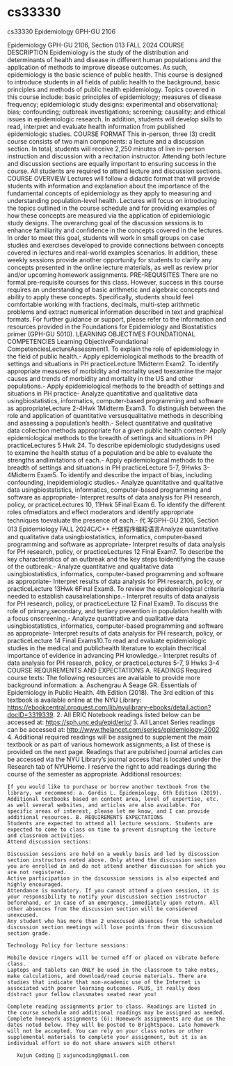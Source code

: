 # cs33330
cs33330 Epidemiology GPH-GU 2106


Epidemiology GPH-GU 2106, Section 013 FALL 2024 COURSE DESCRIPTION Epidemiology is the study of the distribution and determinants of health and disease in different human populations and the application of methods to improve disease outcomes. As such, epidemiology is the basic science of public health. This course is designed to introduce students in all fields of public health to the background, basic principles and methods of public health epidemiology. Topics covered in this course include: basic principles of epidemiology; measures of disease frequency; epidemiologic study designs: experimental and observational; bias; confounding; outbreak investigations; screening; causality; and ethical issues in epidemiologic research. In addition, students will develop skills to read, interpret and evaluate health information from published epidemiologic studies. COURSE FORMAT This in-person, three (3) credit course consists of two main components: a lecture and a discussion section. In total, students will receive 2,250 minutes of live in-person instruction and discussion with a recitation instructor. Attending both lecture and discussion sections are equally important to ensuring success in the course. All students are required to attend lecture and discussion sections. COURSE OVERVIEW Lectures will follow a didactic format that will provide students with information and explanation about the importance of the fundamental concepts of epidemiology as they apply to measuring and understanding population-level health. Lectures will focus on introducing the topics outlined in the course schedule and for providing examples of how these concepts are measured via the application of epidemiologic study designs. The overarching goal of the discussion sessions is to enhance familiarity and confidence in the concepts covered in the lectures. In order to meet this goal, students will work in small groups on case studies and exercises developed to provide connections between concepts covered in lectures and real-world examples scenarios. In addition, these weekly sessions provide another opportunity for students to clarify any concepts presented in the online lecture materials, as well as review prior and/or upcoming homework assignments. PRE-REQUISITES There are no formal pre-requisite courses for this class. However, success in this course requires an understanding of basic arithmetic and algebraic concepts and ability to apply these concepts. Specifically, students should feel comfortable working with fractions, decimals, multi-step arithmetic problems and extract numerical information described in text and graphical formats. For further guidance or support, please refer to the information and resources provided in the Foundations for Epidemiology and Biostatistics primer (GPH-GU 5010). LEARNING OBJECTIVES FOUNDATIONAL COMPETENCIES Learning ObjectiveFoundational CompetenciesLectureAssessment1. To explain the role of epidemiology in the field of public health.- Apply epidemiological methods to the breadth of settings and situations in PH practiceLecture 1Midterm Exam2. To identify appropriate measures of morbidity and mortality used toexamine the major causes and trends of morbidity and mortality in the US and other populations.- Apply epidemiological methods to the breadth of settings and situations in PH practice- Analyze quantitative and qualitative data usingbiostatistics, informatics, computer-based programming and software as appropriateLecture 2-4Hwk 1Midterm Exam3. To distinguish between the role and application of quantitative versusqualitative methods in describing and assessing a population’s health.- Select quantitative and qualitative data collection methods appropriate for a given public health context- Apply epidemiological methods to the breadth of settings and situations in PH practiceLectures 5 Hwk 24. To describe epidemiologic studydesigns used to examine the health status of a population and be able to evaluate the strengths andlimitations of each.- Apply epidemiological methods to the breadth of settings and situations in PH practiceLecture 5-7, 9Hwks 3-4Midterm Exam5. To identify and describe the impact of bias, including confounding, inepidemiologic studies.- Analyze quantitative and qualitative data usingbiostatistics, informatics, computer-based programming and software as appropriate- Interpret results of data analysis for PH research, policy, or practiceLectures 10, 11Hwk 5Final Exam 6. To identify the different roles ofmediators and effect moderators and identify appropriate techniques toevaluate the presence of each.- 代 写GPH-GU 2106, Section 013 Epidemiology FALL 2024C/C++ 代做程序编程语言Analyze quantitative and qualitative data usingbiostatistics, informatics, computer-based programming and software as appropriate- Interpret results of data analysis for PH research, policy, or practiceLectures 12 Final Exam7. To describe the key characteristics of an outbreak and the key steps toidentifying the cause of the outbreak.- Analyze quantitative and qualitative data usingbiostatistics, informatics, computer-based programming and software as appropriate- Interpret results of data analysis for PH research, policy, or practiceLecture 13Hwk 6Final Exam8. To review the epidemiological criteria needed to establish causalrelationships.- Interpret results of data analysis for PH research, policy, or practiceLecture 12 Final Exam9. To discuss the role of primary,secondary, and tertiary prevention in population health with a focus onscreening.- Analyze quantitative and qualitative data usingbiostatistics, informatics, computer-based programming and software as appropriate- Interpret results of data analysis for PH research, policy, or practiceLecture 14 Final Exams10.To read and evaluate epidemiologic studies in the medical and publichealth literature to explain thecritical importance of evidence in advancing PH knowledge.- Interpret results of data analysis for PH research, policy, or practiceLectures 5-7, 9 Hwks 3-4 COURSE REQUIREMENTS AND EXPECTATIONS A. READINGS Required course texts: The following resources are available to provide more background information: a. Aschengrau A Seage GR. Essentials of Epidemiology in Public Health. 4th Edition (2018). The 3rd edition of this textbook is available online at the NYU Library: https://ebookcentral.proquest.com/lib/nyulibrary-ebooks/detail.action?docID=3319339. 2. All ERIC Notebook readings listed below can be accessed at: https://sph.unc.edu/epid/eric/ 3. All Lancet Series readings can be accessed at: http://www.thelancet.com/series/epidemiology-2002 4. Additional required readings will be assigned to supplement the main textbook or as part of various homework assignments; a list of these is provided on the next page. Readings that are published journal articles can be accessed via the NYU Library’s journal access that is located under the Research tab of NYUHome. I reserve the right to add readings during the course of the semester as appropriate. Additional resources:

    If you would like to purchase or borrow another textbook from the library, we recommend: a. Gordis L. Epidemiology. 6th Edition (2019). Additional textbooks based on content area, level of expertise, etc. as well several websites, and articles are also available. For specific areas of interest, please let me know, and I can provide additional resources. B. REQUIREMENTS EXPECTATIONS
    Students are expected to attend all lecture sessions. Students are expected to come to class on time to prevent disrupting the lecture and classroom activities.
    Attend discussion sections:

    Discussion sessions are held on a weekly basis and led by discussion section instructors noted above. Only attend the discussion section you are enrolled in and do not attend another discussion for which you are not registered.
    Active participation in the discussion sessions is also expected and highly encouraged.
    Attendance is mandatory. If you cannot attend a given session, it is your responsibility to notify your discussion section instructor beforehand, or in case of an emergency, immediately upon return. All other absences from the discussion section will be considered unexcused.
    Any student who has more than 2 unexcused absences from the scheduled discussion section meetings will lose points from their discussion section grade.

    Technology Policy for lecture sessions:

    Mobile device ringers will be turned off or placed on vibrate before class.
    Laptops and tablets can ONLY be used in the classroom to take notes, make calculations, and download/read course materials. There are studies that indicate that non-academic use of the Internet is associated with poorer learning outcomes. PLUS, it really does distract your fellow classmates seated near you!

    Complete reading assignments prior to class. Readings are listed in the course schedule and additional readings may be assigned as needed.
    Complete homework assignments (6): Homework assignments are due on the dates noted below. They will be posted to BrightSpace. Late homework will not be accepted. You can rely on your class notes or other supplemental materials to complete your assignment, but it is an individual effort so do not share answers with others!

       Xujun Coding 📧 xujuncoding@gmail.com

